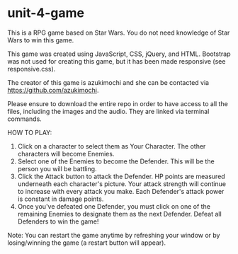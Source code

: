 # unit-4-game
This is a RPG game based on Star Wars.   You do not need knowledge of Star Wars to win this game.  

This game was created using JavaScript, CSS, jQuery, and HTML.  Bootstrap was not used for creating this game, but it has been made responsive (see responsive.css).  

The creator of this game is azukimochi and she can be contacted via https://github.com/azukimochi.

Please ensure to download the entire repo in order to have access to all the files, including the images and the audio. They are linked via terminal commands.

HOW TO PLAY:
1. Click on a character to select them as Your Character.  The other characters will become Enemies. 
2. Select one of the Enemies to become the Defender.   This will be the person you will be battling.  
3. Click the Attack button to attack the Defender.  HP points are measured underneath each character's picture.  Your attack strength will continue to increase with every attack you make.  Each Defender's attack power is constant in damage points. 
4. Once you've defeated one Defender, you must click on one of the remaining Enemies to designate them as the next Defender. Defeat all Defenders to win the game!   

Note: You can restart the game anytime by refreshing your window or by losing/winning the game (a restart button will appear). 
